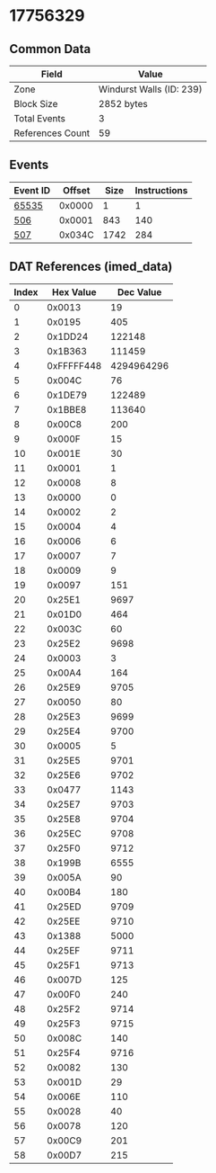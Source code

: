 # 17756329

## Common Data

| Field            | Value                    |
|------------------|--------------------------|
| Zone             | Windurst Walls (ID: 239) |
| Block Size       | 2852 bytes               |
| Total Events     | 3                        |
| References Count | 59                       |

## Events

| Event ID            | Offset   |   Size |   Instructions |
|---------------------|----------|--------|----------------|
| [65535](./65535.md) | 0x0000   |      1 |              1 |
| [506](./506.md)     | 0x0001   |    843 |            140 |
| [507](./507.md)     | 0x034C   |   1742 |            284 |

## DAT References (imed_data)

|   Index | Hex Value   |   Dec Value |
|---------|-------------|-------------|
|       0 | 0x0013      |          19 |
|       1 | 0x0195      |         405 |
|       2 | 0x1DD24     |      122148 |
|       3 | 0x1B363     |      111459 |
|       4 | 0xFFFFF448  |  4294964296 |
|       5 | 0x004C      |          76 |
|       6 | 0x1DE79     |      122489 |
|       7 | 0x1BBE8     |      113640 |
|       8 | 0x00C8      |         200 |
|       9 | 0x000F      |          15 |
|      10 | 0x001E      |          30 |
|      11 | 0x0001      |           1 |
|      12 | 0x0008      |           8 |
|      13 | 0x0000      |           0 |
|      14 | 0x0002      |           2 |
|      15 | 0x0004      |           4 |
|      16 | 0x0006      |           6 |
|      17 | 0x0007      |           7 |
|      18 | 0x0009      |           9 |
|      19 | 0x0097      |         151 |
|      20 | 0x25E1      |        9697 |
|      21 | 0x01D0      |         464 |
|      22 | 0x003C      |          60 |
|      23 | 0x25E2      |        9698 |
|      24 | 0x0003      |           3 |
|      25 | 0x00A4      |         164 |
|      26 | 0x25E9      |        9705 |
|      27 | 0x0050      |          80 |
|      28 | 0x25E3      |        9699 |
|      29 | 0x25E4      |        9700 |
|      30 | 0x0005      |           5 |
|      31 | 0x25E5      |        9701 |
|      32 | 0x25E6      |        9702 |
|      33 | 0x0477      |        1143 |
|      34 | 0x25E7      |        9703 |
|      35 | 0x25E8      |        9704 |
|      36 | 0x25EC      |        9708 |
|      37 | 0x25F0      |        9712 |
|      38 | 0x199B      |        6555 |
|      39 | 0x005A      |          90 |
|      40 | 0x00B4      |         180 |
|      41 | 0x25ED      |        9709 |
|      42 | 0x25EE      |        9710 |
|      43 | 0x1388      |        5000 |
|      44 | 0x25EF      |        9711 |
|      45 | 0x25F1      |        9713 |
|      46 | 0x007D      |         125 |
|      47 | 0x00F0      |         240 |
|      48 | 0x25F2      |        9714 |
|      49 | 0x25F3      |        9715 |
|      50 | 0x008C      |         140 |
|      51 | 0x25F4      |        9716 |
|      52 | 0x0082      |         130 |
|      53 | 0x001D      |          29 |
|      54 | 0x006E      |         110 |
|      55 | 0x0028      |          40 |
|      56 | 0x0078      |         120 |
|      57 | 0x00C9      |         201 |
|      58 | 0x00D7      |         215 |
